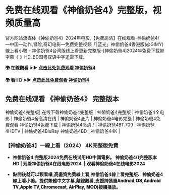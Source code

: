 # 免费在线观看《神偷奶爸4》完整版，视频质量高

官方网站流媒体《神偷奶爸4》2024年电影,【免费高清】在线观看-神偷奶爸4/ —中国—动作,冒险,奇幻电影—免费完整视频「|蓝光」神偷奶爸4香港版(@GIMY)線上看小鴨 - 神偷奶爸4台湾版线上看更新完整版-[神偷奶爸4]2024年免费下载带字幕《 》HD_BD国粤双语中字迅雷下载.

**🌍 在線觀看 ➤► [点击此处免费观看 神偷奶爸4](https://lencia-jere-enmi.github.io/mumbuls/zh-despicableme4.html)**

**🌍 看ℍ𝔻 ➤► [点击此处免费观看 神偷奶爸4](https://lencia-jere-enmi.github.io/mumbuls/zh-despicableme4.html)**

## 免费在线观看 《神偷奶爸4》 完整版本
神偷奶爸4完整版| 在线下载神偷奶爸4完整版 | 神偷奶爸4完整版 | 神偷奶爸4全电影 | 神偷奶爸4全高清在线 | 神偷奶爸4全片 | 神偷奶爸4电影完整 | 神偷奶爸4免费观看 神偷奶爸4免费下载 | 神偷奶爸4高清 / | 神偷奶爸4BT.709 | 神偷奶爸4HDTV | 神偷奶爸4BluRay 神偷奶爸4BD | 神偷奶爸44K |

### 【神偷奶爸4】一線上看（2024） 4K完整版免費

- **神偷奶爸4 完整版2024免费在线试用HD中國電影。 神偷奶爸4()完整版本 HD | 观看神偷奶爸4在线电影2024. | 观看神偷奶爸4在线电影2024**

- **點開後就可以觀看囉,高畫質免費線上看,神偷奶爸4線上看完整版、神偷奶爸4 線上看小鴨。提供繁體中文字幕,離線觀看,支援跨裝置𝐀𝐧𝐝𝐫𝐨𝐢𝐝,𝐎𝐒,𝐀𝐧𝐝𝐫𝐨𝐢𝐝 𝐓𝐕,𝐀𝐩𝐩𝐥𝐞 𝐓𝐕,𝐂𝐡𝐫𝐨𝐦𝐞𝐜𝐚𝐬𝐭, 𝐀𝐢𝐫𝐏𝐥𝐚𝐲, 𝐌𝐎𝐃)接續播放。**
